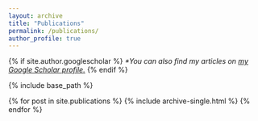 ```yaml
---
layout: archive
title: "Publications"
permalink: /publications/
author_profile: true
---
```


{% if site.author.googlescholar %}
  *\*You can also find my articles on <u><a href="{{ site.author.googlescholar }}">my Google Scholar profile</a>.</u>*
{% endif %}

{% include base_path %}

{% for post in site.publications %}
  {% include archive-single.html %}
{% endfor %}
